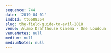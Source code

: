 ```yaml
---
sequence: 744
date: '2019-04-01'
imdbId: tt6688354
slug: the-field-guide-to-evil-2018
venue: Alamo Drafthouse Cinema - One Loudoun
venueNotes: null
medium: null
mediumNotes: null
---
```


